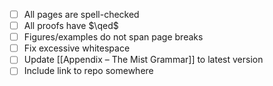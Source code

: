 - [ ] All pages are spell-checked
- [ ] All proofs have $\qed$
- [ ] Figures/examples do not span page breaks
- [ ] Fix excessive whitespace
- [ ] Update [[Appendix – The Mist Grammar]] to latest version
- [ ] Include link to repo somewhere

